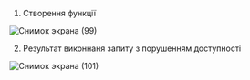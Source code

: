 1. Створення функції

![Снимок экрана (99)](https://github.com/oleksandrblazhko/ai-191-buriak/assets/145441728/e6949c66-8ca9-4f3c-97e9-bba6747e596d)

2. Результат виконнаня запиту з порушенням доступності

![Снимок экрана (101)](https://github.com/oleksandrblazhko/ai-191-buriak/assets/145441728/48e377cf-a891-4d82-962d-ae668225ac9d)
